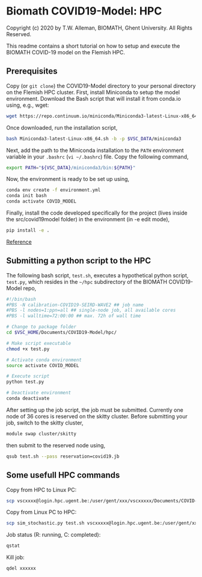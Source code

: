 # Biomath COVID19-Model: HPC

Copyright (c) 2020 by T.W. Alleman, BIOMATH, Ghent University. All Rights Reserved.

This readme contains a short tutorial on how to setup and execute the BIOMATH COVID-19 model on the Flemish HPC.

## Prerequisites

Copy (or `git clone`) the COVID19-Model directory to your personal directory on the Flemish HPC cluster. First, install Miniconda to setup the model environment. Download the Bash script that will install it from conda.io using, e.g., wget:

```bash
wget https://repo.continuum.io/miniconda/Miniconda3-latest-Linux-x86_64.sh
```

Once downloaded, run the installation script,

```bash
bash Miniconda3-latest-Linux-x86_64.sh -b -p $VSC_DATA/miniconda3
```

Next, add the path to the Miniconda installation to the `PATH` environment variable in your `.bashrc` (`vi ~/.bashrc`) file. Copy the following command,

```bash
export PATH="${VSC_DATA}/miniconda3/bin:${PATH}"
```

Now, the environment is ready to be set up using,

```bash
conda env create -f environment.yml
conda init bash
conda activate COVID_MODEL
```

Finally, install the code developed specifically for the project (lives inside the src/covid19model folder) in the environment (in -e edit mode),

```bash
pip install -e .
```

[Reference](https://vlaams-supercomputing-centrum-vscdocumentation.readthedocs-hosted.com/en/latest/software/python_package_management.html?highlight=conda#install-an-additional-package)

## Submitting a python script to the HPC

The following bash script, `test.sh`, executes a hypothetical python script, `test.py`, which resides in the `~/hpc` subdirectory of the BIOMATH COVID19-Model repo,

```bash
#!/bin/bash
#PBS -N calibration-COVID19-SEIRD-WAVE2 ## job name
#PBS -l nodes=1:ppn=all ## single-node job, all available cores
#PBS -l walltime=72:00:00 ## max. 72h of wall time

# Change to package folder
cd $VSC_HOME/Documents/COVID19-Model/hpc/

# Make script executable
chmod +x test.py

# Activate conda environment
source activate COVID_MODEL

# Execute script
python test.py

# Deactivate environment
conda deactivate
```

After setting up the job script, the job must be submitted. Currently one node of 36 cores is reserved on the skitty cluster. Before submitting your job, switch to the skitty cluster,
```bash
module swap cluster/skitty
```
then submit to the reserved node using,
```bash
qsub test.sh --pass reservation=covid19.jb
```

## Some usefull HPC commands

Copy from HPC to Linux PC:

```bash
scp vscxxxx@login.hpc.ugent.be:/user/gent/xxx/vscxxxxx/Documents/COVID-19/test.sh .
```

Copy from Linux PC to HPC:

```bash
scp sim_stochastic.py test.sh vscxxxxx@login.hpc.ugent.be:/user/gent/xxx/vscxxxxx/Documents/COVID-19/
```

Job status (R: running, C: completed):
```bash
qstat
```

Kill job:
```bash
qdel xxxxxx
```